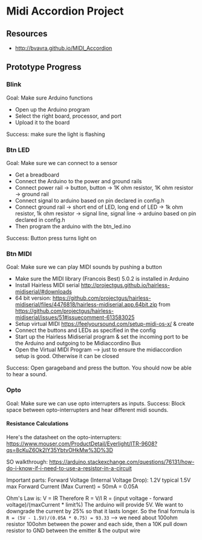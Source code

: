 
# Midi Accordion Project

## Resources

- http://bvavra.github.io/MIDI_Accordion

## Prototype Progress

### Blink

Goal: Make sure Arduino functions

- Open up the Arduino program
- Select the right board, processor, and port
- Upload it to the board

Success: make sure the light is flashing

### Btn LED

Goal: Make sure we can connect to a sensor

- Get a breadboard
- Connect the Arduino to the power and ground rails
- Connect power rail -> button, button -> 1K ohm resistor, 1K ohm resistor -> ground rail
- Connect signal to arduino based on pin declared in config.h
- Connect ground rail -> short end of LED, long end of LED -> 1k ohm resistor, 1k ohm resistor -> signal line, signal line -> arduino based on pin declared in config.h
- Then program the arduino with the btn_led.ino

Success: Button press turns light on

### Btn MIDI

Goal: Make sure we can play MIDI sounds by pushing a button

- Make sure the MIDI library (Francois Best) 5.0.2 is installed in Arduino
- Install Hairless MIDI serial http://projectgus.github.io/hairless-midiserial/#downloads
- 64 bit version: https://github.com/projectgus/hairless-midiserial/files/4476818/hairless-midiserial.app.64bit.zip from https://github.com/projectgus/hairless-midiserial/issues/51#issuecomment-613583025
- Setup virtual MIDI https://feelyoursound.com/setup-midi-os-x/ & create
- Connect the buttons and LEDs as specified in the config
- Start up the Hairless Midiserial program & set the incoming port to be the Arduino and outgoing to be Midiaccordino Bus
- Open the Virtual MIDI Program --> just to ensure the midiaccordion setup is good. Otherwise it can be closed

Success: Open garageband and press the button. You should now be able to hear a sound.

### Opto

Goal: Make sure we can use opto interrupters as inputs.
Success: Block space between opto-interrupters and hear different midi sounds.

#### Resistance Calculations

Here's the datasheet on the opto-interrupters: https://www.mouser.com/ProductDetail/Everlight/ITR-9608?qs=8cKuZ6Ok2lY35YbtvOHkMw%3D%3D

SO walkthrough: https://arduino.stackexchange.com/questions/76131/how-do-i-know-if-i-need-to-use-a-resistor-in-a-circuit

Important parts:
Forward Voltage (Internal Voltage Drop): 1.2V typical 1.5V max
Forward Current (Max Current) = 50mA = 0.05A

Ohm's Law is: V = IR
Therefore R = V/I
R = (input voltage - forward voltage)/(maxCurrent * limit%)
The arduino will provide 5V.
We want to downgrade the current by 25% so that it lasts longer.
So the final formula is
`R = (5V - 1.5V)/(0.05A * 0.75) = 93.33`
--> we need about 100ohm resistor
100ohm between the power and each side, then a 10K pull down resistor to GND between the emitter & the output wire
